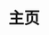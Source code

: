 ---
home: true
layout: Blog
title: 主页
heroImage: /logo.svg
heroText: 一闪亮晶
bgImage: /star.jpg
heroFullScreen: true
tagline: 你可以在这里放置你的口号与标语
projects:
  - icon: project
    name: 一生之道
    desc: 一生之道描述
    link: /dao/

  - icon: link
    name: 书签
    desc: 浏览器书签
    link: /bookmark

footer: MIT Licensed | Copyright © 2019-present Mr.Hope
---